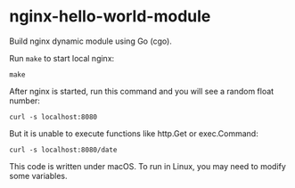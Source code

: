 # nginx-hello-world-module

Build nginx dynamic module using Go (cgo).

Run `make` to start local nginx:

```
make
```

After nginx is started, run this command and you will see a random float number:

```
curl -s localhost:8080
```

But it is unable to execute functions like http.Get or exec.Command:

```
curl -s localhost:8080/date
```

This code is written under macOS. To run in Linux, you may need to modify some variables.
